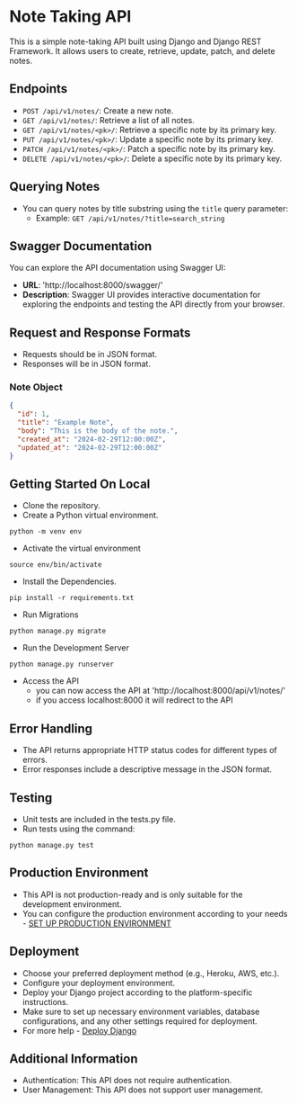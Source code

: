 # Note Taking API

This is a simple note-taking API built using Django and Django REST Framework. It allows users to create, retrieve, update, patch, and delete notes.

## Endpoints

- `POST /api/v1/notes/`: Create a new note.
- `GET /api/v1/notes/`: Retrieve a list of all notes.
- `GET /api/v1/notes/<pk>/`: Retrieve a specific note by its primary key.
- `PUT /api/v1/notes/<pk>/`: Update a specific note by its primary key.
- `PATCH /api/v1/notes/<pk>/`: Patch a specific note by its primary key.
- `DELETE /api/v1/notes/<pk>/`: Delete a specific note by its primary key.

## Querying Notes

- You can query notes by title substring using the `title` query parameter:
  - Example: `GET /api/v1/notes/?title=search_string`

## Swagger Documentation

You can explore the API documentation using Swagger UI:

- **URL**: 'http://localhost:8000/swagger/'
- **Description**: Swagger UI provides interactive documentation for exploring the endpoints and testing the API directly from your browser.

## Request and Response Formats

- Requests should be in JSON format.
- Responses will be in JSON format.

### Note Object

```json
{
  "id": 1,
  "title": "Example Note",
  "body": "This is the body of the note.",
  "created_at": "2024-02-29T12:00:00Z",
  "updated_at": "2024-02-29T12:00:00Z"
}
```

## Getting Started On Local

- Clone the repository.
- Create a Python virtual environment.
```
python -m venv env
```
- Activate the virtual environment
```
source env/bin/activate
```
- Install the Dependencies.
```
pip install -r requirements.txt
```
- Run Migrations
```
python manage.py migrate
```
- Run the Development Server
```
python manage.py runserver
```
- Access the API
  - you can now access the API at 'http://localhost:8000/api/v1/notes/'
  - if you access localhost:8000 it will redirect to the API

## Error Handling
- The API returns appropriate HTTP status codes for different types of errors.
- Error responses include a descriptive message in the JSON format.

## Testing
- Unit tests are included in the tests.py file.
- Run tests using the command:
```
python manage.py test
```

## Production Environment
- This API is not production-ready and is only suitable for the development environment.
- You can configure the production environment according to your needs - [SET UP PRODUCTION ENVIRONMENT](https://developer.mozilla.org/en-US/docs/Learn/Server-side/Django/Deployment)

## Deployment
- Choose your preferred deployment method (e.g., Heroku, AWS, etc.).
- Configure your deployment environment.
- Deploy your Django project according to the platform-specific instructions.
- Make sure to set up necessary environment variables, database configurations, and any other settings required for deployment.
- For more help - [Deploy Django](https://docs.djangoproject.com/en/5.0/howto/deployment/)

## Additional Information
- Authentication: This API does not require authentication.
- User Management: This API does not support user management.

